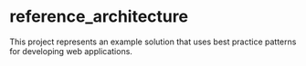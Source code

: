 # reference_architecture
This project represents an example solution that uses best practice patterns for developing web applications.
